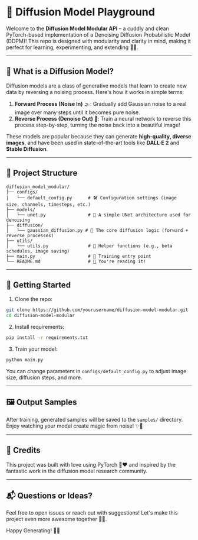 
# 🐍 Diffusion Model Playground 

Welcome to the **Diffusion Model Modular API** – a cuddly and clean PyTorch-based implementation of a Denoising Diffusion Probabilistic Model (DDPM)! This repo is designed with modularity and clarity in mind, making it perfect for learning, experimenting, and extending 🧪✨.

---

## 🧠 What is a Diffusion Model?

Diffusion models are a class of generative models that learn to create new data by reversing a noising process. Here's how it works in simple terms:

1. **Forward Process (Noise In)** 🌫️: Gradually add Gaussian noise to a real image over many steps until it becomes pure noise.
2. **Reverse Process (Denoise Out)** 🌈: Train a neural network to reverse this process step-by-step, turning the noise back into a beautiful image!

These models are popular because they can generate **high-quality, diverse images**, and have been used in state-of-the-art tools like **DALL·E 2** and **Stable Diffusion**.

---

## 🧩 Project Structure

```
diffusion_model_modular/
├── configs/
│   └── default_config.py      # 🛠️ Configuration settings (image size, channels, timesteps, etc.)
├── models/
│   └── unet.py                # 🧠 A simple UNet architecture used for denoising
├── diffusion/
│   └── gaussian_diffusion.py # 🔁 The core diffusion logic (forward + reverse processes)
├── utils/
│   └── utils.py               # 🧰 Helper functions (e.g., beta schedules, image saving)
├── main.py                    # 🚀 Training entry point
└── README.md                  # 📖 You're reading it!
```

---

## 🚀 Getting Started

1. Clone the repo:

```bash
git clone https://github.com/yourusername/diffusion-model-modular.git
cd diffusion-model-modular
```

2. Install requirements:

```bash
pip install -r requirements.txt
```

3. Train your model:

```bash
python main.py
```

You can change parameters in `configs/default_config.py` to adjust image size, diffusion steps, and more.

---

## 🖼️ Output Samples

After training, generated samples will be saved to the `samples/` directory. Enjoy watching your model create magic from noise! ✨🎨

---

## 💌 Credits

This project was built with love using PyTorch 🐍❤️ and inspired by the fantastic work in the diffusion model research community.

---

## 📬 Questions or Ideas?

Feel free to open issues or reach out with suggestions! Let's make this project even more awesome together 🧸🌟.

Happy Generating! 🐰🎈
